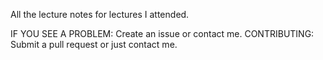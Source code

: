 All the lecture notes for lectures I attended.

IF YOU SEE A PROBLEM: Create an issue or contact me.
CONTRIBUTING: Submit a pull request or just contact me.

